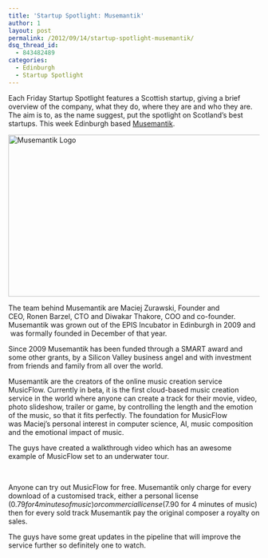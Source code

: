 ```yaml
---
title: 'Startup Spotlight: Musemantik'
author: 1
layout: post
permalink: /2012/09/14/startup-spotlight-musemantik/
dsq_thread_id:
  - 843482489
categories:
  - Edinburgh
  - Startup Spotlight
---
```

Each Friday Startup Spotlight features a Scottish startup, giving a brief overview of the company, what they do, where they are and who they are. The aim is to, as the name suggest, put the spotlight on Scotland’s best startups. This week Edinburgh based [Musemantik][1].

[<img class="aligncenter size-full wp-image-2021" title="musemantik-logo" src="http://www.rookieoven.com/wp-content/uploads/2012/09/musemantik-logo2.png" alt="Musemantik Logo" width="540" height="324" />][2]

The team behind Musemantik are Maciej Zurawski, Founder and CEO, Ronen Barzel, CTO and Diwakar Thakore, COO and co-founder. Musemantik was grown out of the EPIS Incubator in Edinburgh in 2009 and  was formally founded in December of that year.

Since 2009 Musemantik has been funded through a SMART award and some other grants, by a Silicon Valley business angel and with investment from friends and family from all over the world.

Musemantik are the creators of the online music creation service MusicFlow. Currently in beta, it is the first cloud-based music creation service in the world where anyone can create a track for their movie, video, photo slideshow, trailer or game, by controlling the length and the emotion of the music, so that it fits perfectly. The foundation for MusicFlow was Maciej&#8217;s personal interest in computer science, AI, music composition and the emotional impact of music.

The guys have created a walkthrough video which has an awesome example of MusicFlow set to an underwater tour.

<p style="text-align: center;">
</p>

&nbsp;

Anyone can try out MusicFlow for free. Musemantik only charge for every download of a customised track, either a personal license ($0.79 for 4 minutes of music) or commercial license ($7.90 for 4 minutes of music) then for every sold track Musemantik pay the original composer a royalty on sales.

The guys have some great updates in the pipeline that will improve the service further so definitely one to watch.

 [1]: http://www.musemantik.com/ "Musemantik creators of MusicFlow"
 [2]: http://www.rookieoven.com/wp-content/uploads/2012/09/musemantik-logo2.png
